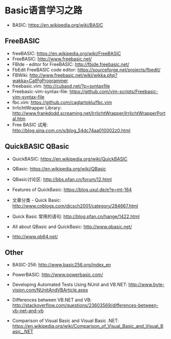 # Basic语言学习之路

* BASIC: <https://en.wikipedia.org/wiki/BASIC>

## FreeBASIC

* freeBASIC: <https://en.wikipedia.org/wiki/FreeBASIC>
* FreeBASIC: <http://www.freebasic.net/>
* FBIde - editor for FreeBASIC: <http://fbide.freebasic.net/>
* FbEdit FreeBASIC code editor: <https://sourceforge.net/projects/fbedit/>
* FBWiki: <http://www.freebasic.net/wiki/wikka.php?wakka=CatPgProgrammer>
* freebasic.vim: <http://cubaxd.net/?p=syntaxfile>
* Freebasic-vim-syntax-file: <https://github.com/vim-scripts/Freebasic-vim-syntax-file>
* fbc.vim: <https://github.com/caglartoklu/fbc.vim>
* IrrlichtWrapper Library: <http://www.frankdodd.screaming.net/IrrlichtWrapper/IrrlichtWrapperPortal.htm>
* Free BASIC 试用: <http://blog.sina.com.cn/s/blog_54dc74aa010002z0.html>

## QuickBASIC QBasic

* QuickBASIC: <https://en.wikipedia.org/wiki/QuickBASIC>
* QBasic: <https://en.wikipedia.org/wiki/QBasic>
* QBasic讨论区: <http://bbs.pfan.cn/forum/12.html>
* Features of QuickBasic: <https://blog.uxul.de/e?e=mt-164>
* 文章分类 - Quick Basic: <http://www.cnblogs.com/djcsch2001/category/284667.html>
* Quick Basic 常用的语句: <http://blog.pfan.cn/hange/1422.html>
* All about QBasic and QuickBasic: <http://www.qbasic.net/>

* <http://www.qb64.net/>

## Other

* BASIC-256: <http://www.basic256.org/index_en>
* PowerBASIC: <http://www.powerbasic.com/>

* Developing Automated Tests Using NUnit and VB.NET: <http://www.byte-vision.com/NUnitAndVBArticle.aspx>
* Differences between VB.NET and VB: <http://stackoverflow.com/questions/23603569/differences-between-vb-net-and-vb>
* Comparison of Visual Basic and Visual Basic .NET: <https://en.wikipedia.org/wiki/Comparison_of_Visual_Basic_and_Visual_Basic_.NET>